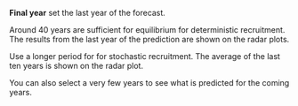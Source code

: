 **Final year** set the last year of the forecast. 

Around 40 years are sufficient for equilibrium for deterministic recruitment. The results from the last year of the prediction are shown on the radar plots. 

Use a longer period for for stochastic recruitment. The average of the last ten years is shown on the radar plot.

You can also select a very few years to see what is predicted for the coming years.